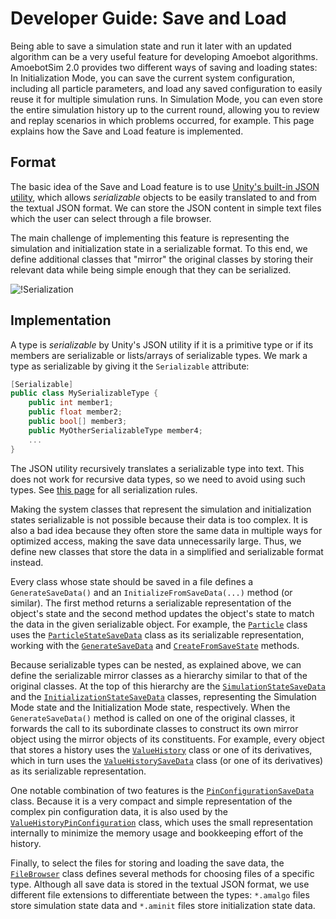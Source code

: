 # Developer Guide: Save and Load

Being able to save a simulation state and run it later with an updated algorithm can be a very useful feature for developing Amoebot algorithms.
AmoebotSim 2.0 provides two different ways of saving and loading states:
In Initialization Mode, you can save the current system configuration, including all particle parameters, and load any saved configuration to easily reuse it for multiple simulation runs.
In Simulation Mode, you can even store the entire simulation history up to the current round, allowing you to review and replay scenarios in which problems occurred, for example.
This page explains how the Save and Load feature is implemented.


## Format

The basic idea of the Save and Load feature is to use [Unity's built-in JSON utility](https://docs.unity3d.com/2020.3/Documentation/Manual/JSONSerialization.html), which allows *serializable* objects to be easily translated to and from the textual JSON format.
We can store the JSON content in simple text files which the user can select through a file browser.

The main challenge of implementing this feature is representing the simulation and initialization state in a serializable format.
To this end, we define additional classes that "mirror" the original classes by storing their relevant data while being simple enough that they can be serialized.

![!Serialization](~/images/serialization_idea.png "Translation to and from JSON")


## Implementation

A type is *serializable* by Unity's JSON utility if it is a primitive type or if its members are serializable or lists/arrays of serializable types.
We mark a type as serializable by giving it the `Serializable` attribute:

```csharp
[Serializable]
public class MySerializableType {
    public int member1;
    public float member2;
    public bool[] member3;
    public MyOtherSerializableType member4;
    ...
}
```

The JSON utility recursively translates a serializable type into text.
This does not work for recursive data types, so we need to avoid using such types.
See [this page](https://docs.unity3d.com/Manual/script-Serialization.html) for all serialization rules.

Making the system classes that represent the simulation and initialization states serializable is not possible because their data is too complex.
It is also a bad idea because they often store the same data in multiple ways for optimized access, making the save data unnecessarily large.
Thus, we define new classes that store the data in a simplified and serializable format instead.

Every class whose state should be saved in a file defines a `GenerateSaveData()` and an `InitializeFromSaveData(...)` method (or similar).
The first method returns a serializable representation of the object's state and the second method updates the object's state to match the data in the given serializable object.
For example, the [`Particle`][1] class uses the [`ParticleStateSaveData`][2] class as its serializable representation, working with the [`GenerateSaveData`][3] and [`CreateFromSaveState`][4] methods.

Because serializable types can be nested, as explained above, we can define the serializable mirror classes as a hierarchy similar to that of the original classes.
At the top of this hierarchy are the [`SimulationStateSaveData`][5] and the [`InitializationStateSaveData`][6] classes, representing the Simulation Mode state and the Initialization Mode state, respectively.
When the `GenerateSaveData()` method is called on one of the original classes, it forwards the call to its subordinate classes to construct its own mirror object using the mirror objects of its constituents.
For example, every object that stores a history uses the [`ValueHistory`][7] class or one of its derivatives, which in turn uses the [`ValueHistorySaveData`][8] class (or one of its derivatives) as its serializable representation.

One notable combination of two features is the [`PinConfigurationSaveData`][9] class.
Because it is a very compact and simple representation of the complex pin configuration data, it is also used by the [`ValueHistoryPinConfiguration`][10] class, which uses the small representation internally to minimize the memory usage and bookkeeping effort of the history.

Finally, to select the files for storing and loading the save data, the [`FileBrowser`][11] class defines several methods for choosing files of a specific type.
Although all save data is stored in the textual JSON format, we use different file extensions to differentiate between the types:
`*.amalgo` files store simulation state data and `*.aminit` files store initialization state data.





[1]: xref:AS2.Sim.Particle
[2]: xref:AS2.ParticleStateSaveData
[3]: xref:AS2.Sim.Particle.GenerateSaveData
[4]: xref:AS2.Sim.Particle.CreateFromSaveState(AS2.Sim.ParticleSystem,AS2.ParticleStateSaveData)
[5]: xref:AS2.SimulationStateSaveData
[6]: xref:AS2.InitializationStateSaveData
[7]: xref:AS2.Sim.ValueHistory`1
[8]: xref:AS2.ValueHistorySaveData`1
[9]: xref:AS2.PinConfigurationSaveData
[10]: xref:AS2.Sim.ValueHistoryPinConfiguration
[11]: xref:AS2.FileBrowser
